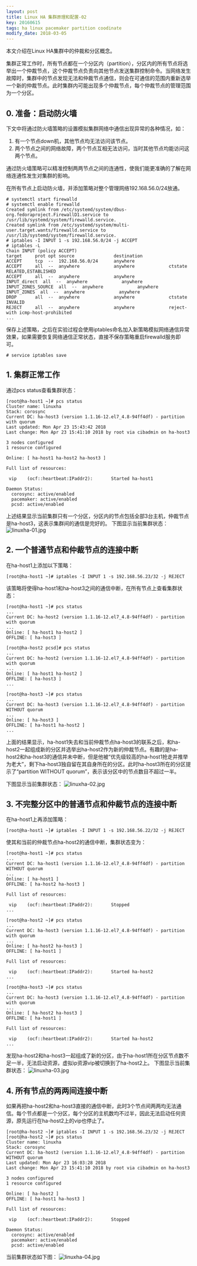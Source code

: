 ```yaml
---
layout: post
title: Linux HA 集群原理和配置-02
key: 20160615
tags: ha linux pacemaker partition coodinate
modify_date: 2018-03-05
---
```


本文介绍在Linux HA集群中的仲裁和分区概念。

<!--more-->

集群正常工作时，所有节点都在一个分区内（partition），分区内的所有节点将选举出一个仲裁节点，这个仲裁节点负责向其他节点发送集群控制命令。当网络发生故障时，集群中的节点发现无法和仲裁节点通信，则会在可通信的范围内重新选举一个新的仲裁节点。此时集群内可能出现多个仲裁节点，每个仲裁节点的管理范围为一个分区。

## 0. 准备：启动防火墙

下文中将通过防火墙策略的设置模拟集群网络中通信出现异常的各种情况，如：
1. 有一个节点down机，其他节点均无法访问该节点。
2. 两个节点之间的网络故障，两个节点互相无法访问，当时其他节点均能访问这两个节点。

通过防火墙策略可以精准控制两两节点之间的连通性，使我们能更准确的了解在网络连通性发生对集群的影响。

在所有节点上启动防火墙，并添加策略对整个管理网络192.168.56.0/24放通。
```
# systemctl start firewalld
# systemctl enable firewalld
Created symlink from /etc/systemd/system/dbus-org.fedoraproject.FirewallD1.service to /usr/lib/systemd/system/firewalld.service.
Created symlink from /etc/systemd/system/multi-user.target.wants/firewalld.service to /usr/lib/systemd/system/firewalld.service.
# iptables -I INPUT 1 -s 192.168.56.0/24 -j ACCEPT   
# iptables -L
Chain INPUT (policy ACCEPT)
target     prot opt source               destination         
ACCEPT     tcp  --  192.168.56.0/24      anywhere            
ACCEPT     all  --  anywhere             anywhere             ctstate RELATED,ESTABLISHED
ACCEPT     all  --  anywhere             anywhere            
INPUT_direct  all  --  anywhere             anywhere            
INPUT_ZONES_SOURCE  all  --  anywhere             anywhere            
INPUT_ZONES  all  --  anywhere             anywhere            
DROP       all  --  anywhere             anywhere             ctstate INVALID
REJECT     all  --  anywhere             anywhere             reject-with icmp-host-prohibited
...
```

保存上述策略，之后在实验过程会使用iptables命名加入新策略模拟网络通信异常效果，如果需要恢复网络通信正常状态，直接不保存策略重启firewalld服务即可。

```
# service iptables save  
```

## 1. 集群正常工作

通过pcs status查看集群状态：

```
[root@ha-host1 ~]# pcs status        
Cluster name: linuxha
Stack: corosync
Current DC: ha-host3 (version 1.1.16-12.el7_4.8-94ff4df) - partition with quorum
Last updated: Mon Apr 23 15:43:42 2018
Last change: Mon Apr 23 15:41:10 2018 by root via cibadmin on ha-host3

3 nodes configured
1 resource configured

Online: [ ha-host1 ha-host2 ha-host3 ]

Full list of resources:

 vip    (ocf::heartbeat:IPaddr2):       Started ha-host1

Daemon Status:
  corosync: active/enabled
  pacemaker: active/enabled
  pcsd: active/enabled
```
上述结果显示当前集群只有一个分区，分区内的节点包括全部3台主机，仲裁节点是ha-host3，这表示集群间的通信是完好的。
下图显示当前集群状态：
![linuxha-01.jpg](http://o7gg8x7fi.bkt.clouddn.com/linuxha-01.jpg)

## 2. 一个普通节点和仲裁节点的连接中断

在ha-host1上添加以下策略：
```
[root@ha-host1 ~]# iptables -I INPUT 1 -s 192.168.56.23/32 -j REJECT  
```
该策略将使得ha-host1和ha-host3之间的通信中断，在所有节点上查看集群状态：
```
[root@ha-host1 ~]# pcs status
...
Current DC: ha-host2 (version 1.1.16-12.el7_4.8-94ff4df) - partition with quorum
...
Online: [ ha-host1 ha-host2 ]
OFFLINE: [ ha-host3 ]
```
```
[root@ha-host2 pcsd]# pcs status
...
Current DC: ha-host2 (version 1.1.16-12.el7_4.8-94ff4df) - partition with quorum
...
Online: [ ha-host1 ha-host2 ]
OFFLINE: [ ha-host3 ]
...
```
```
[root@ha-host3 ~]# pcs status 
...
Current DC: ha-host3 (version 1.1.16-12.el7_4.8-94ff4df) - partition WITHOUT quorum
...
Online: [ ha-host3 ]
OFFLINE: [ ha-host1 ha-host2 ]
...
```

上面的结果显示，ha-host1失去和当前仲裁节点ha-host3的联系之后，和ha-host2一起组成新的分区并选举出ha-host2作为新的仲裁节点。有趣的是ha-host2和ha-host3的通信并未中断，但是他被“优先级较高的ha-host1抢走并推举为老大”，剩下ha-host3独自留在其自身所在的分区。此时ha-host3所在的分区提示了“partition WITHOUT quorum”，表示该分区中的节点数目不超过一半。

下图显示当前集群状态：
![linuxha-02.jpg](http://o7gg8x7fi.bkt.clouddn.com/linuxha-02.jpg)

## 3. 不完整分区中的普通节点和仲裁节点的连接中断

在ha-host1上再添加策略：
```
[root@ha-host1 ~]# iptables -I INPUT 1 -s 192.168.56.22/32 -j REJECT    
```
使其和当前的仲裁节点ha-host2的通信中断，集群状态变为：
```
[root@ha-host1 ~]# pcs status
...
Current DC: ha-host1 (version 1.1.16-12.el7_4.8-94ff4df) - partition WITHOUT quorum
...
Online: [ ha-host1 ]
OFFLINE: [ ha-host2 ha-host3 ]

Full list of resources:

 vip    (ocf::heartbeat:IPaddr2):       Stopped
...
```
```
[root@ha-host2 ~]# pcs status
...
Current DC: ha-host3 (version 1.1.16-12.el7_4.8-94ff4df) - partition with quorum
...
Online: [ ha-host2 ha-host3 ]
OFFLINE: [ ha-host1 ]

Full list of resources:

 vip    (ocf::heartbeat:IPaddr2):       Started ha-host2
...
```
```
[root@ha-host3 ~]# pcs status
...
Current DC: ha-host3 (version 1.1.16-12.el7_4.8-94ff4df) - partition with quorum
...
Online: [ ha-host2 ha-host3 ]
OFFLINE: [ ha-host1 ]

Full list of resources:

 vip    (ocf::heartbeat:IPaddr2):       Started ha-host2
...
```
发现ha-host2和ha-host3一起组成了新的分区，由于ha-host1所在分区节点数不足一半，无法启动资源，虚拟ip资源vip被切换到了ha-host2上。
下图显示当前集群状态：
![linuxha-03.jpg](http://o7gg8x7fi.bkt.clouddn.com/linuxha-03.jpg)

## 4. 所有节点的两两间连接中断

如果再把ha-host2和ha-host3直接的通信中断，此时3个节点间两两均无法通信。每个节点都是一个分区，每个分区的主机数均不过半，因此无法启动任何资源，原先运行在ha-host2上的vip也停止了。

```
[root@ha-host2 ~]# iptables -I INPUT 1 -s 192.168.56.23/32 -j REJECT    
[root@ha-host2 ~]# pcs status
Cluster name: linuxha
Stack: corosync
Current DC: ha-host2 (version 1.1.16-12.el7_4.8-94ff4df) - partition WITHOUT quorum
Last updated: Mon Apr 23 16:03:28 2018
Last change: Mon Apr 23 15:41:10 2018 by root via cibadmin on ha-host3

3 nodes configured
1 resource configured

Online: [ ha-host2 ]
OFFLINE: [ ha-host1 ha-host3 ]

Full list of resources:

 vip    (ocf::heartbeat:IPaddr2):       Stopped

Daemon Status:
  corosync: active/enabled
  pacemaker: active/enabled
  pcsd: active/enabled
```
当前集群状态如下图：
![linuxha-04.jpg](http://o7gg8x7fi.bkt.clouddn.com/linuxha-04.jpg)